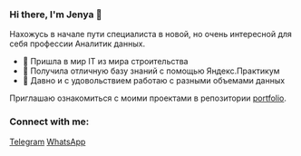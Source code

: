 ### Hi there, I'm Jenya 👋

Нахожусь в начале пути специалиста в новой, но очень интересной для себя профессии Аналитик данных.

- 🧱 Пришла в мир IT из мира строительства
- 🌱 Получила отличную базу знаний с помощью Яндекс.Практикум
- 🍄 Давно и с удовольствием работаю с разными объемами данных

Приглашаю ознакомиться с моими проектами в репозитории [portfolio](https://github.com/JenyaPopCorn/portfolio).

### Connect with me:
[Telegram](https://t.me/jenyapopcorn)
[WhatsApp](https://wa.me/79307001388)

